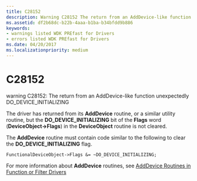 ```yaml
---
title: C28152
description: Warning C28152 The return from an AddDevice-like function unexpectedly DO_DEVICE_INITIALIZING.
ms.assetid: df2b68dc-b22b-4aaa-b1ba-b34bfdd9b886
keywords:
- warnings listed WDK PREfast for Drivers
- errors listed WDK PREfast for Drivers
ms.date: 04/20/2017
ms.localizationpriority: medium
---
```


# C28152


warning C28152: The return from an AddDevice-like function unexpectedly DO\_DEVICE\_INITIALIZING

The driver has returned from its **AddDevice** routine, or a similar utility routine, but the **DO\_DEVICE\_INITIALIZING** bit of the **Flags** word (**DeviceObject-&gt;Flags**) in the **DeviceObject** routine is not cleared.

The **AddDevice** routine must contain code similar to the following to clear the **DO\_DEVICE\_INITIALIZING** flag.

```
FunctionalDeviceObject->Flags &= ~DO_DEVICE_INITIALIZING;
```

For more information about **AddDevice** routines, see [AddDevice Routines in Function or Filter Drivers](https://msdn.microsoft.com/library/windows/hardware/ff540529)

 

 





